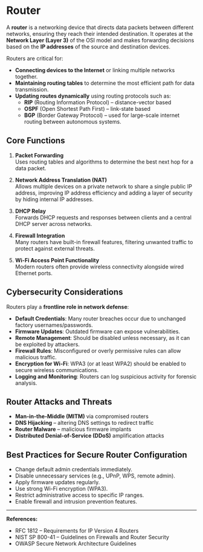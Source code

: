 # Router

A **router** is a networking device that directs data packets between different networks, ensuring they reach their intended destination. It operates at the **Network Layer (Layer 3)** of the OSI model and makes forwarding decisions based on the **IP addresses** of the source and destination devices.

Routers are critical for:

- **Connecting devices to the Internet** or linking multiple networks together.
- **Maintaining routing tables** to determine the most efficient path for data transmission.
- **Updating routes dynamically** using routing protocols such as:
  - **RIP** (Routing Information Protocol) – distance-vector based
  - **OSPF** (Open Shortest Path First) – link-state based
  - **BGP** (Border Gateway Protocol) – used for large-scale internet routing between autonomous systems.

## Core Functions

1. **Packet Forwarding**  
   Uses routing tables and algorithms to determine the best next hop for a data packet.

2. **Network Address Translation (NAT)**  
   Allows multiple devices on a private network to share a single public IP address, improving IP address efficiency and adding a layer of security by hiding internal IP addresses.

3. **DHCP Relay**  
   Forwards DHCP requests and responses between clients and a central DHCP server across networks.

4. **Firewall Integration**  
   Many routers have built-in firewall features, filtering unwanted traffic to protect against external threats.

5. **Wi-Fi Access Point Functionality**  
   Modern routers often provide wireless connectivity alongside wired Ethernet ports.

## Cybersecurity Considerations

Routers play a **frontline role in network defense**:

- **Default Credentials**: Many router breaches occur due to unchanged factory usernames/passwords.
- **Firmware Updates**: Outdated firmware can expose vulnerabilities.
- **Remote Management**: Should be disabled unless necessary, as it can be exploited by attackers.
- **Firewall Rules**: Misconfigured or overly permissive rules can allow malicious traffic.
- **Encryption for Wi-Fi**: WPA3 (or at least WPA2) should be enabled to secure wireless communications.
- **Logging and Monitoring**: Routers can log suspicious activity for forensic analysis.

## Router Attacks and Threats

- **Man-in-the-Middle (MITM)** via compromised routers
- **DNS Hijacking** – altering DNS settings to redirect traffic
- **Router Malware** – malicious firmware implants
- **Distributed Denial-of-Service (DDoS)** amplification attacks

## Best Practices for Secure Router Configuration

- Change default admin credentials immediately.
- Disable unnecessary services (e.g., UPnP, WPS, remote admin).
- Apply firmware updates regularly.
- Use strong Wi-Fi encryption (WPA3).
- Restrict administrative access to specific IP ranges.
- Enable firewall and intrusion prevention features.

---

**References:**
- RFC 1812 – Requirements for IP Version 4 Routers
- NIST SP 800-41 – Guidelines on Firewalls and Router Security
- OWASP Secure Network Architecture Guidelines
